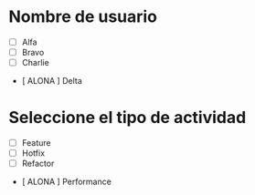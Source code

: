 # Nombre de usuario
- [ ] Alfa
- [ ] Bravo 
- [ ] Charlie
- [ ALONA ] Delta

# Seleccione el tipo de actividad
- [ ] Feature
- [ ] Hotfix
- [ ] Refactor
- [ ALONA ] Performance
